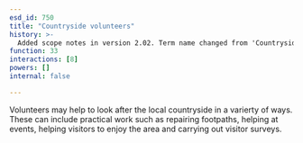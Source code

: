 ```yaml
---
esd_id: 750
title: "Countryside volunteers"
history: >-
  Added scope notes in version 2.02. Term name changed from 'Countryside volunteers' to 'Countryside - volunteers' in version 3.00. Name changed to 'Countryside volunteers' and scope notes updated in version 4.00.
function: 33
interactions: [8]
powers: []
internal: false

---
```


Volunteers may help to look after the local countryside in a varierty of ways.  These can include practical work such as repairing footpaths, helping at events, helping visitors to enjoy the area and carrying out visitor surveys.

